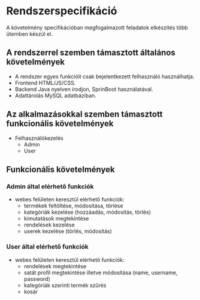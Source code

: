 # Rendszerspecifikáció

A követelmény specifikációban megfogalmazott feladatok elkészítés több ütemben készül el.

## A rendszerrel szemben támasztott általános követelmények

- A rendszer egyes funkcióit csak bejelentkezett felhasználó használhatja.
- Frontend HTML/JS/CSS.
- Backend Java nyelven írodjon, SprinBoot használatával.
- Adattárolás MySQL adatbáziban.

## Az alkalmazásokkal szemben támasztott funkcionális követelmények

- Felhasználókezelés
  - Admin
   - User

## Funkcionális követelmények

### Admin által elérhető funkciók

- webes felületen keresztül elérhető funkciók:
    - termékek feltöltése, módosítása, törlése
    - kategóriák kezelése (hozzáadás, módosítás, törlés)
    - kimutatások megtekintése
    - rendelések kezelése
    - userek kezelése (törlés, módosítás)

### User által elérhető funkciók

- webes felületen keresztül elérhető funkciók:
    - rendelések megtekintése
    - satát profil megtekintése illetve módosítása (name, username, password)
    - kategóriák szerinti termék szűrés
    - kosár
